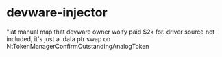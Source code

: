 # devware-injector
"iat manual map that devware owner wolfy paid $2k for. driver source not included, it's just a .data ptr swap on NtTokenManagerConfirmOutstandingAnalogToken
